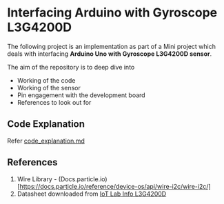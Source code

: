 # Interfacing Arduino with Gyroscope L3G4200D

The following project is an implementation as part of a Mini project which deals with interfacing **Arduino Uno with Gyroscope L3G4200D sensor**. 

The aim of the repository is to deep dive into 
- Working of the code
- Working of the sensor
- Pin engagement with the development board
- References to look out for

## Code Explanation
Refer [code_explanation.md](/code_explanation.md)

## References
1. Wire Library - (Docs.particle.io)[https://docs.particle.io/reference/device-os/api/wire-i2c/wire-i2c/]
2. Datasheet downloaded from [IoT Lab Info L3G4200D](https://www.iot-lab.info/assets/misc/docs/iot-lab-m3/L3G4200D.pdf)